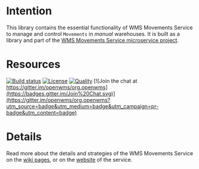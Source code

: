 # Intention
This library contains the essential functionality of WMS Movements Service to manage and control `Movements` in _manual_ warehouses. It is
built as a library and part of the [WMS Movements Service microservice project](https://github.com/openwms/org.openwms.wms.movements).

# Resources
[![Build status](https://github.com/openwms/org.openwms.wms.movements.lib/actions/workflows/master-build.yml/badge.svg)](https://github.com/openwms/org.openwms.wms.movements.lib/actions/workflows/master-build.yml)
[![License](https://img.shields.io/badge/License-Apache%202.0-blue.svg)](LICENSE)
[![Quality](https://sonarcloud.io/api/project_badges/measure?project=org.openwms:org.openwms.wms.movements.lib&metric=alert_status)](https://sonarcloud.io/dashboard?id=org.openwms:org.openwms.wms.movements.lib)
[![Join the chat at https://gitter.im/openwms/org.openwms](https://badges.gitter.im/Join%20Chat.svg)](https://gitter.im/openwms/org.openwms?utm_source=badge&utm_medium=badge&utm_campaign=pr-badge&utm_content=badge)

# Details
Read more about the details and strategies of the WMS Movements Service on the [wiki pages](https://wiki.butan092.startdedicated.de/projects/wms-movements-service/wiki),
or on the [website](https://openwms.github.io/org.openwms.wms.movements/) of the service.
